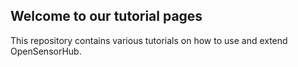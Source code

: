 ## Welcome to our tutorial pages

This repository contains various tutorials on how to use and extend OpenSensorHub.
